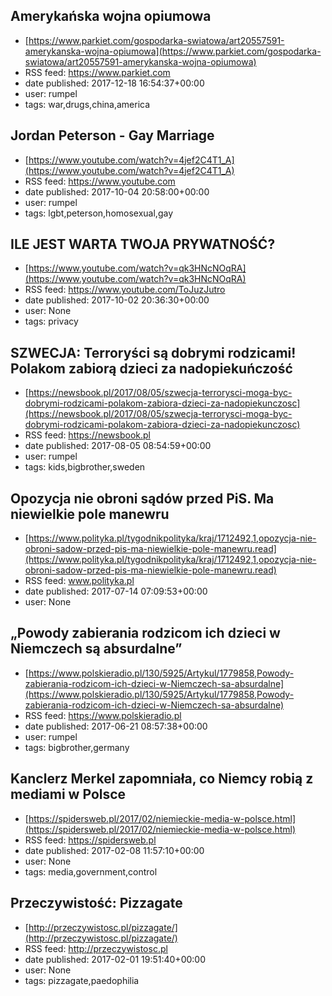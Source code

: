 ## Amerykańska wojna opiumowa
 - [https://www.parkiet.com/gospodarka-swiatowa/art20557591-amerykanska-wojna-opiumowa](https://www.parkiet.com/gospodarka-swiatowa/art20557591-amerykanska-wojna-opiumowa)
 - RSS feed: https://www.parkiet.com
 - date published: 2017-12-18 16:54:37+00:00
 - user: rumpel
 - tags: war,drugs,china,america


## Jordan Peterson - Gay Marriage
 - [https://www.youtube.com/watch?v=4jef2C4T1_A](https://www.youtube.com/watch?v=4jef2C4T1_A)
 - RSS feed: https://www.youtube.com
 - date published: 2017-10-04 20:58:00+00:00
 - user: rumpel
 - tags: lgbt,peterson,homosexual,gay


## ILE JEST WARTA TWOJA PRYWATNOŚĆ?
 - [https://www.youtube.com/watch?v=qk3HNcNOqRA](https://www.youtube.com/watch?v=qk3HNcNOqRA)
 - RSS feed: https://www.youtube.com/ToJuzJutro
 - date published: 2017-10-02 20:36:30+00:00
 - user: None
 - tags: privacy


## SZWECJA: Terroryści są dobrymi rodzicami! Polakom zabiorą dzieci za nadopiekuńczość
 - [https://newsbook.pl/2017/08/05/szwecja-terrorysci-moga-byc-dobrymi-rodzicami-polakom-zabiora-dzieci-za-nadopiekunczosc](https://newsbook.pl/2017/08/05/szwecja-terrorysci-moga-byc-dobrymi-rodzicami-polakom-zabiora-dzieci-za-nadopiekunczosc)
 - RSS feed: https://newsbook.pl
 - date published: 2017-08-05 08:54:59+00:00
 - user: rumpel
 - tags: kids,bigbrother,sweden


## Opozycja nie obroni sądów przed PiS. Ma niewielkie pole manewru
 - [https://www.polityka.pl/tygodnikpolityka/kraj/1712492,1,opozycja-nie-obroni-sadow-przed-pis-ma-niewielkie-pole-manewru.read](https://www.polityka.pl/tygodnikpolityka/kraj/1712492,1,opozycja-nie-obroni-sadow-przed-pis-ma-niewielkie-pole-manewru.read)
 - RSS feed: www.polityka.pl
 - date published: 2017-07-14 07:09:53+00:00
 - user: None


## „Powody zabierania rodzicom ich dzieci w Niemczech są absurdalne”
 - [https://www.polskieradio.pl/130/5925/Artykul/1779858,Powody-zabierania-rodzicom-ich-dzieci-w-Niemczech-sa-absurdalne](https://www.polskieradio.pl/130/5925/Artykul/1779858,Powody-zabierania-rodzicom-ich-dzieci-w-Niemczech-sa-absurdalne)
 - RSS feed: https://www.polskieradio.pl
 - date published: 2017-06-21 08:57:38+00:00
 - user: rumpel
 - tags: bigbrother,germany


## Kanclerz Merkel zapomniała, co Niemcy robią z mediami w Polsce
 - [https://spidersweb.pl/2017/02/niemieckie-media-w-polsce.html](https://spidersweb.pl/2017/02/niemieckie-media-w-polsce.html)
 - RSS feed: https://spidersweb.pl
 - date published: 2017-02-08 11:57:10+00:00
 - user: None
 - tags: media,government,control


## Przeczywistość: Pizzagate
 - [http://przeczywistosc.pl/pizzagate/](http://przeczywistosc.pl/pizzagate/)
 - RSS feed: http://przeczywistosc.pl
 - date published: 2017-02-01 19:51:40+00:00
 - user: None
 - tags: pizzagate,paedophilia

